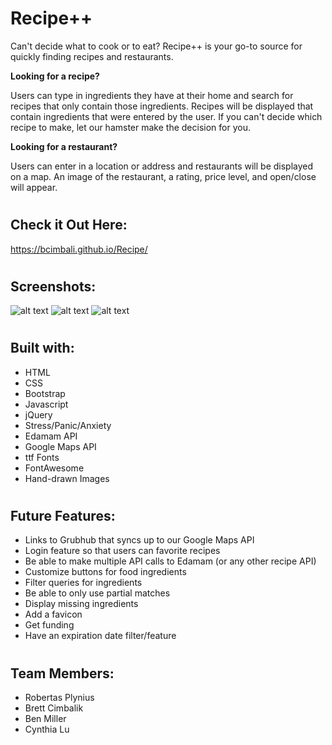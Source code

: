 # Recipe++

Can't decide what to cook or to eat?  Recipe++ is your go-to source for quickly finding recipes and restaurants. 

**Looking for a recipe?**

Users can type in ingredients they have at their home and search for recipes that only contain those ingredients.  Recipes will be displayed that contain ingredients that were entered by the user.  If you can't decide which recipe to make, let our hamster make the decision for you.

**Looking for a restaurant?**

Users can enter in a location or address and restaurants will be displayed on a map.  An image of the restaurant, a rating, price level, and open/close will appear.

#

## Check it Out Here:
https://bcimbali.github.io/Recipe/
#

## Screenshots:

![alt text](https://res.cloudinary.com/bcimbali/image/upload/dpr_auto,c_scale,f_auto,q_auto:eco,w_900/v1535999349/Portfolio/recipe-retina-3b.png)
![alt text](https://github.com/cynthialu42/Recipe/blob/master/images/Recipes-page-screenshot.png?raw=true)
![alt text](https://github.com/cynthialu42/Recipe/blob/master/images/Restaurant-page-screenshot.png?raw=true)

#
## Built with:

- HTML
- CSS
- Bootstrap
- Javascript
- jQuery
- Stress/Panic/Anxiety
- Edamam API
- Google Maps API
- ttf Fonts
- FontAwesome
- Hand-drawn Images

#
## Future Features:

- Links to Grubhub that syncs up to our Google Maps API
- Login feature so that users can favorite recipes
- Be able to make multiple API calls to Edamam (or any other recipe API)
- Customize buttons for food ingredients
- Filter queries for ingredients
- Be able to only use partial matches
- Display missing ingredients
- Add a favicon
- Get funding
- Have an expiration date filter/feature

#
## Team Members:


- Robertas Plynius
- Brett Cimbalik
- Ben Miller
- Cynthia Lu


